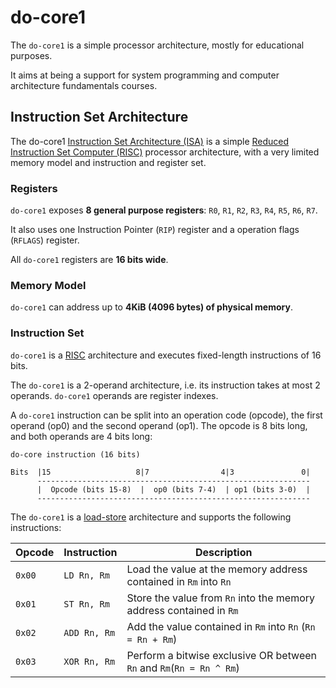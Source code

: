# do-core1

The `do-core1` is a simple processor architecture, mostly for educational purposes.

It aims at being a support for system programming and computer architecture fundamentals courses.

## Instruction Set Architecture

The do-core1 [Instruction Set Architecture (ISA)](https://en.wikipedia.org/wiki/Instruction_set) is a simple [Reduced Instruction Set Computer (RISC)](https://en.wikipedia.org/wiki/Reduced_instruction_set_computer)
processor architecture, with a very limited memory model and instruction and register set.

### Registers

`do-core1` exposes **8 general purpose registers**: `R0`, `R1`, `R2`, `R3`, `R4`, `R5`, `R6`, `R7`.

It also uses one Instruction Pointer (`RIP`) register and a operation flags (`RFLAGS`) register.

All `do-core1` registers are **16 bits wide**.

### Memory Model

`do-core1` can address up to **4KiB (4096 bytes) of physical memory**.

### Instruction Set

`do-core1` is a [RISC](https://en.wikipedia.org/wiki/Reduced_instruction_set_computer) architecture and executes fixed-length
instructions of 16 bits.

The `do-core1` is a 2-operand architecture, i.e. its instruction takes at most 2 operands.
`do-core1` operands are register indexes.

A `do-core1` instruction can be split into an operation code (opcode), the first operand (op0)
and the second operand (op1). The opcode is 8 bits long, and both operands are 4 bits long:

```
do-core instruction (16 bits)

Bits  |15                   8|7                4|3               0|
      -------------------------------------------------------------
      |  Opcode (bits 15-8)  |  op0 (bits 7-4)  | op1 (bits 3-0)  |
      -------------------------------------------------------------
```

The `do-core1` is a [load-store](https://en.wikipedia.org/wiki/Load%E2%80%93store_architecture)
architecture and supports the following instructions:


| Opcode | Instruction  | Description                                                          |
|--------|--------------|----------------------------------------------------------------------|
| `0x00` | `LD Rn, Rm`  | Load the value at the memory address contained in `Rm` into `Rn`     |
| `0x01` | `ST Rn, Rm`  | Store the value from `Rn` into the memory address contained in `Rm`  |
| `0x02` | `ADD Rn, Rm` | Add the value contained in `Rm` into `Rn` (`Rn = Rn + Rm`)           |
| `0x03` | `XOR Rn, Rm` | Perform a bitwise exclusive OR between `Rn` and `Rm`(`Rn = Rn ^ Rm`) |
